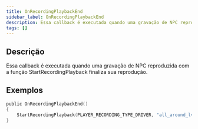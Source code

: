 ```yaml
---
title: OnRecordingPlaybackEnd
sidebar_label: OnRecordingPlaybackEnd
description: Essa callback é executada quando uma gravação de NPC reproduzida com a função StartRecordingPlayback finaliza sua reprodução.
tags: []
---
```


## Descrição

Essa callback é executada quando uma gravação de NPC reproduzida com a função StartRecordingPlayback finaliza sua reprodução.

## Exemplos

```c
public OnRecordingPlaybackEnd()
{
    StartRecordingPlayback(PLAYER_RECORDING_TYPE_DRIVER, "all_around_lv_bus"); //Isso fará com que o record seja iniciado novamente ao finalizar sua reprodução.
}
```
